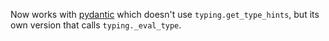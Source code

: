 
Now works with [pydantic](https://pydantic.dev) which doesn't use `typing.get_type_hints`, but its own version that calls `typing._eval_type`.